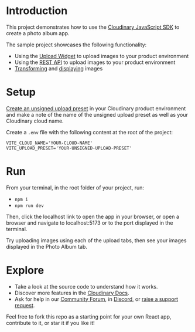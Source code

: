 # Introduction
This project demonstrates how to use the [Cloudinary JavaScript SDK](https://cloudinary.com/documentation/javascript_integration) to create a photo album app. 

The sample project showcases the following functionality:

* Using the [Upload Widget](https://cloudinary.com/documentation/upload_widget) to upload images to your product environment
* Using the [REST API](https://cloudinary.com/documentation/client_side_uploading#direct_call_to_the_api) to upload images to your product environment
* [Transforming](https://cloudinary.com/documentation/image_transformations) and [displaying](https://cloudinary.com/documentation/react_image_transformations#plugins) images

# Setup

[Create an unsigned upload preset](https://cloudinary.com/documentation/upload_presets#creating_and_managing_upload_presets) in your Cloudinary product environment and make a note of the name of the unsigned upload preset as well as your Cloudinary cloud name.

Create a `.env` file with the following content at the root of the project:

```
VITE_CLOUD_NAME='YOUR-CLOUD-NAME'
VITE_UPLOAD_PRESET='YOUR-UNSIGNED-UPLOAD-PRESET'
```

# Run

From your terminal, in the root folder of your project, run: 

* `npm i`
* `npm run dev` 

Then, click the localhost link to open the app in your browser, or open a browser and navigate to localhost:5173 or to the port displayed in the terminal.

Try uploading images using each of the upload tabs, then see your images displayed in the Photo Album tab.

# Explore

* Take a look at the source code to understand how it works.  
* Discover more features in the [Cloudinary Docs](https://cloudinary.com/documentation).
* Ask for help in our [Community Forum](https://community.cloudinary.com/), in [Discord](https://discord.gg/Cloudinary), or [raise a support request](https://support.cloudinary.com/hc/en-us/requests/new).

Feel free to fork this repo as a starting point for your own React app, contribute to it, or star it if you like it!
